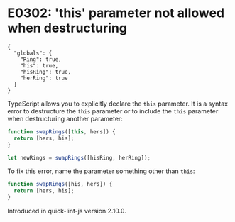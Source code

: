 # E0302: 'this' parameter not allowed when destructuring

```config-for-examples
{
  "globals": {
    "Ring": true,
    "his": true,
    "hisRing": true,
    "herRing": true
  }
}
```

TypeScript allows you to explicitly declare the `this` parameter. It is a syntax
error to destructure the `this` parameter or to include the `this` parameter
when destructuring another parameter:

```typescript
function swapRings([this, hers]) {
  return [hers, his];
}

let newRings = swapRings([hisRing, herRing]);
```

To fix this error, name the parameter something other than `this`:

```typescript
function swapRings([his, hers]) {
  return [hers, his];
}
```

Introduced in quick-lint-js version 2.10.0.
